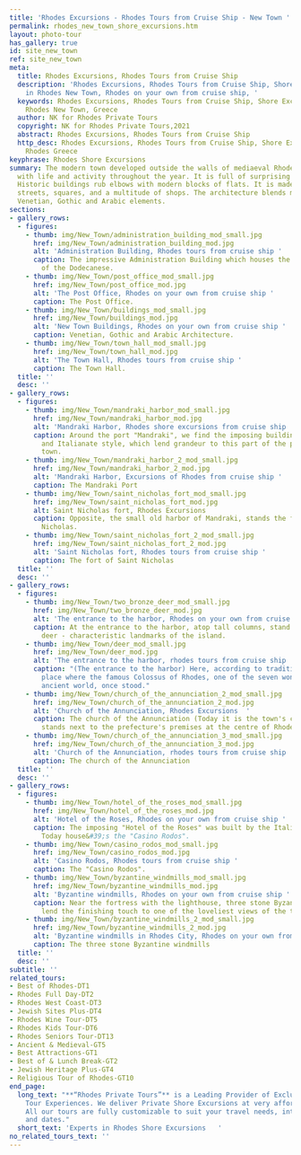 ```yaml
---
title: 'Rhodes Excursions - Rhodes Tours from Cruise Ship - New Town '
permalink: rhodes_new_town_shore_excursions.htm
layout: photo-tour
has_gallery: true
id: site_new_town
ref: site_new_town
meta:
  title: Rhodes Excursions, Rhodes Tours from Cruise Ship
  description: 'Rhodes Excursions, Rhodes Tours from Cruise Ship, Shore Excursions
    in Rhodes New Town, Rhodes on your own from cruise ship, '
  keywords: Rhodes Excursions, Rhodes Tours from Cruise Ship, Shore Excursions in
    Rhodes New Town, Greece
  author: NK for Rhodes Private Tours
  copyright: NK for Rhodes Private Tours,2021
  abstract: Rhodes Excursions, Rhodes Tours from Cruise Ship
  http_desc: Rhodes Excursions, Rhodes Tours from Cruise Ship, Shore Excursions in
    Rhodes Greece
keyphrase: Rhodes Shore Excursions
summary: The modern town developed outside the walls of mediaeval Rhodes and throbs
  with life and activity throughout the year. It is full of surprising contrasts.
  Historic buildings rub elbows with modern blocks of flats. It is made up of wide
  streets, squares, and a multitude of shops. The architecture blends modern with
  Venetian, Gothic and Arabic elements.
sections:
- gallery_rows:
  - figures:
    - thumb: img/New_Town/administration_building_mod_small.jpg
      href: img/New_Town/administration_building_mod.jpg
      alt: 'Administration Building, Rhodes tours from cruise ship '
      caption: The impressive Administration Building which houses the Prefecture
        of the Dodecanese.
    - thumb: img/New_Town/post_office_mod_small.jpg
      href: img/New_Town/post_office_mod.jpg
      alt: 'The Post Office, Rhodes on your own from cruise ship '
      caption: The Post Office.
    - thumb: img/New_Town/buildings_mod_small.jpg
      href: img/New_Town/buildings_mod.jpg
      alt: 'New Town Buildings, Rhodes on your own from cruise ship '
      caption: Venetian, Gothic and Arabic Architecture.
    - thumb: img/New_Town/town_hall_mod_small.jpg
      href: img/New_Town/town_hall_mod.jpg
      alt: 'The Town Hall, Rhodes tours from cruise ship '
      caption: The Town Hall.
  title: ''
  desc: ''
- gallery_rows:
  - figures:
    - thumb: img/New_Town/mandraki_harbor_mod_small.jpg
      href: img/New_Town/mandraki_harbor_mod.jpg
      alt: 'Mandraki Harbor, Rhodes shore excursions from cruise ship '
      caption: Around the port "Mandraki", we find the imposing buildings in neo-colonial
        and Italianate style, which lend grandeur to this part of the present-day
        town.
    - thumb: img/New_Town/mandraki_harbor_2_mod_small.jpg
      href: img/New_Town/mandraki_harbor_2_mod.jpg
      alt: 'Mandraki Harbor, Excursions of Rhodes from cruise ship '
      caption: The Mandraki Port
    - thumb: img/New_Town/saint_nicholas_fort_mod_small.jpg
      href: img/New_Town/saint_nicholas_fort_mod.jpg
      alt: Saint Nicholas fort, Rhodes Excursions
      caption: Opposite, the small old harbor of Mandraki, stands the fort of Saint
        Nicholas.
    - thumb: img/New_Town/saint_nicholas_fort_2_mod_small.jpg
      href: img/New_Town/saint_nicholas_fort_2_mod.jpg
      alt: 'Saint Nicholas fort, Rhodes tours from cruise ship '
      caption: The fort of Saint Nicholas
  title: ''
  desc: ''
- gallery_rows:
  - figures:
    - thumb: img/New_Town/two_bronze_deer_mod_small.jpg
      href: img/New_Town/two_bronze_deer_mod.jpg
      alt: 'The entrance to the harbor, Rhodes on your own from cruise ship '
      caption: At the entrance to the harbor, atop tall columns, stand the two bronze
        deer - characteristic landmarks of the island.
    - thumb: img/New_Town/deer_mod_small.jpg
      href: img/New_Town/deer_mod.jpg
      alt: 'The entrance to the harbor, rhodes tours from cruise ship '
      caption: "(The entrance to the harbor) Here, according to tradition, was the
        place where the famous Colossus of Rhodes, one of the seven wonders of the
        ancient world, once stood."
    - thumb: img/New_Town/church_of_the_annunciation_2_mod_small.jpg
      href: img/New_Town/church_of_the_annunciation_2_mod.jpg
      alt: 'Church of the Annunciation, Rhodes Excursions  '
      caption: The church of the Annunciation (Today it is the town's cathedral.)
        stands next to the prefecture's premises at the centre of Rhodes town.
    - thumb: img/New_Town/church_of_the_annunciation_3_mod_small.jpg
      href: img/New_Town/church_of_the_annunciation_3_mod.jpg
      alt: 'Church of the Annunciation, rhodes tours from cruise ship '
      caption: The church of the Annunciation
  title: ''
  desc: ''
- gallery_rows:
  - figures:
    - thumb: img/New_Town/hotel_of_the_roses_mod_small.jpg
      href: img/New_Town/hotel_of_the_roses_mod.jpg
      alt: 'Hotel of the Roses, Rhodes on your own from cruise ship '
      caption: The imposing "Hotel of the Roses" was built by the Italians, in 1932.
        Today house&#39;s the "Casino Rodos".
    - thumb: img/New_Town/casino_rodos_mod_small.jpg
      href: img/New_Town/casino_rodos_mod.jpg
      alt: 'Casino Rodos, Rhodes tours from cruise ship '
      caption: The "Casino Rodos".
    - thumb: img/New_Town/byzantine_windmills_mod_small.jpg
      href: img/New_Town/byzantine_windmills_mod.jpg
      alt: 'Byzantine windmills, Rhodes on your own from cruise ship '
      caption: Near the fortress with the lighthouse, three stone Byzantine windmills
        lend the finishing touch to one of the loveliest views of the town.
    - thumb: img/New_Town/byzantine_windmills_2_mod_small.jpg
      href: img/New_Town/byzantine_windmills_2_mod.jpg
      alt: 'Byzantine windmills in Rhodes City, Rhodes on your own from cruise ship '
      caption: The three stone Byzantine windmills
  title: ''
  desc: ''
subtitle: ''
related_tours:
- Best of Rhodes-DT1
- Rhodes Full Day-DT2
- Rhodes West Coast-DT3
- Jewish Sites Plus-DT4
- Rhodes Wine Tour-DT5
- Rhodes Kids Tour-DT6
- Rhodes Seniors Tour-DT13
- Ancient & Medieval-GT5
- Best Attractions-GT1
- Best of & Lunch Break-GT2
- Jewish Heritage Plus-GT4
- Religious Tour of Rhodes-GT10
end_page:
  long_text: "**“Rhodes Private Tours”** is a Leading Provider of Exclusive and Personalized
    Tour Experiences. We deliver Private Shore Excursions at very affordable rates.
    All our tours are fully customizable to suit your travel needs, interests, schedules,
    and dates."
  short_text: 'Experts in Rhodes Shore Excursions   '
no_related_tours_text: ''
---
```


